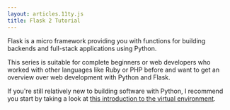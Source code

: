 ```yaml
---
layout: articles.11ty.js
title: Flask 2 Tutorial
---
```


Flask is a micro framework providing you with functions for building backends and full-stack applications using Python. 

This series is suitable for complete beginners or web developers who worked with other languages like Ruby or PHP before and want to get an overview over web development with Python and Flask.

If you're still relatively new to building software with Python, I recommend you start by taking a look at [this introduction to the virtual environment](/python/virtual-environment).